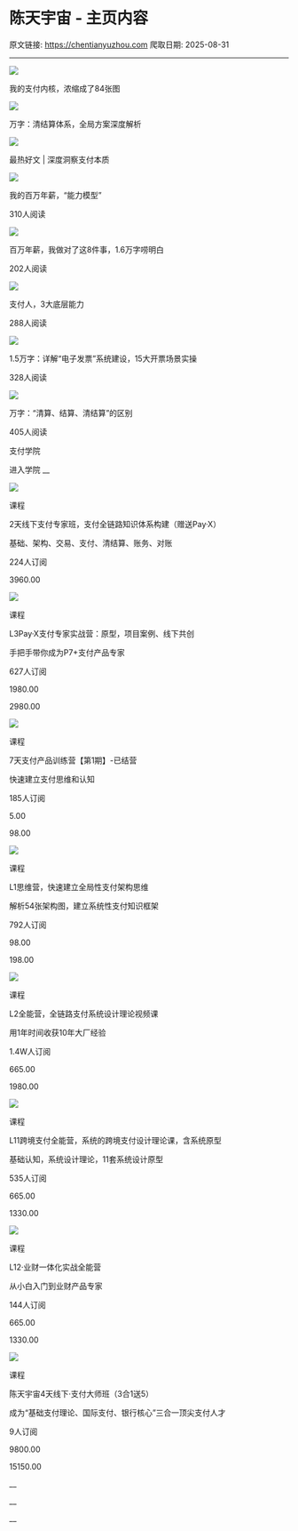 # 陈天宇宙 - 主页内容

原文链接: https://chentianyuzhou.com
爬取日期: 2025-08-31

---

![](https://wechatapppro-1252524126.cdn.xiaoeknow.com/apphuh5mr5g2193/image/b_u_5d7d066ef36f5_bCH69nuy/aub6i4m0hn6kx5.jpg?imageMogr2/quality/80|imageMogr2/ignore-error/1)

我的支付内核，浓缩成了84张图 

![](https://wechatapppro-1252524126.cdn.xiaoeknow.com/apphuh5mr5g2193/image/b_u_5d7d066ef36f5_bCH69nuy/7bel25m0hnb37f.jpg?imageMogr2/quality/80|imageMogr2/ignore-error/1)

万字：清结算体系，全局方案深度解析 

![](https://wechatapppro-1252524126.cdn.xiaoeknow.com/apphuh5mr5g2193/image/b_u_5d7d066ef36f5_bCH69nuy/41zylfm0hnwxw0.png?imageMogr2/quality/80|imageMogr2/ignore-error/1)

最热好文 | 深度洞察支付本质 

![](https://wechatapppro-1252524126.cdn.xiaoeknow.com/apphuh5mr5g2193/image/b_u_5d7d066ef36f5_bCH69nuy/m0hjh0an0o69.jpeg?imageMogr2/thumbnail/454x/quality/80|imageMogr2/ignore-error/1)

我的百万年薪，“能力模型” 

310人阅读

![](https://wechatapppro-1252524126.cdn.xiaoeknow.com/apphuh5mr5g2193/image/b_u_5d7d066ef36f5_bCH69nuy/m0hjl1kt0n4z.jpeg?imageMogr2/thumbnail/454x/quality/80|imageMogr2/ignore-error/1)

百万年薪，我做对了这8件事，1.6万字唠明白 

202人阅读

![](https://wechatapppro-1252524126.cdn.xiaoeknow.com/apphuh5mr5g2193/image/b_u_5d7d066ef36f5_bCH69nuy/m0hjj91m0bf6.jpeg?imageMogr2/thumbnail/454x/quality/80|imageMogr2/ignore-error/1)

支付人，3大底层能力 

288人阅读

![](https://wechatapppro-1252524126.cdn.xiaoeknow.com/apphuh5mr5g2193/image/b_u_5d7d066ef36f5_bCH69nuy/m0hiqfxh0e99.jpeg?imageMogr2/thumbnail/454x/quality/80|imageMogr2/ignore-error/1)

1.5万字：详解“电子发票”系统建设，15大开票场景实操 

328人阅读

![](http://wechatapppro-1252524126.cdn.xiaoeknow.com/apphuh5mr5g2193/image/b_u_5d7d066ef36f5_bCH69nuy/m0hikfde0utk.jpeg?imageMogr2/thumbnail/454x/quality/80|imageMogr2/ignore-error/1)

万字：“清算、结算、清结算”的区别 

405人阅读

支付学院 

进入学院 __

![](http://wechatapppro-1252524126.cdn.xiaoeknow.com/apphuh5mr5g2193/image/b_u_5d7d066ef36f5_bCH69nuy/m3ph9ktr0mvd.jpeg?imageMogr2/thumbnail/454x/quality/80|imageMogr2/ignore-error/1)

课程 

2天线下支付专家班，支付全链路知识体系构建（赠送Pay·X） 

基础、架构、交易、支付、清结算、账务、对账 

224人订阅

3960.00 

![](http://wechatapppro-1252524126.cdn.xiaoeknow.com/apphuh5mr5g2193/image/b_u_5d7d066ef36f5_bCH69nuy/m3por4ac0daa.jpeg?imageMogr2/thumbnail/454x/quality/80|imageMogr2/ignore-error/1)

课程 

L3Pay·X支付专家实战营：原型，项目案例、线下共创 

手把手带你成为P7+支付产品专家 

627人订阅

1980.00 

2980.00 

![](http://wechatapppro-1252524126.cdn.xiaoeknow.com/apphuh5mr5g2193/image/b_u_5d7d066ef36f5_bCH69nuy/m3oet5580t4m.jpeg?imageMogr2/thumbnail/454x/quality/80|imageMogr2/ignore-error/1)

课程 

7天支付产品训练营【第1期】-已结营 

快速建立支付思维和认知 

185人订阅

5.00 

98.00 

![](http://wechatapppro-1252524126.cdn.xiaoeknow.com/apphuh5mr5g2193/image/b_u_5d7d066ef36f5_bCH69nuy/ltw70bxg0z4o.png?imageMogr2/thumbnail/454x/quality/80|imageMogr2/ignore-error/1)

课程 

L1思维营，快速建立全局性支付架构思维 

解析54张架构图，建立系统性支付知识框架 

792人订阅

98.00 

198.00 

![](http://wechatapppro-1252524126.cdn.xiaoeknow.com/apphuh5mr5g2193/image/b_u_5d7d066ef36f5_bCH69nuy/wwfmtslks64gu8.png?imageMogr2/thumbnail/454x/quality/80|imageMogr2/ignore-error/1)

课程 

L2全能营，全链路支付系统设计理论视频课 

用1年时间收获10年大厂经验 

1.4W人订阅

665.00 

1980.00 

![](https://wechatapppro-1252524126.cdn.xiaoeknow.com/apphuh5mr5g2193/image/b_u_5d7d066ef36f5_bCH69nuy/lzmn19g707d2.jpeg?imageMogr2/thumbnail/454x/quality/80|imageMogr2/ignore-error/1)

课程 

L11跨境支付全能营，系统的跨境支付设计理论课，含系统原型 

基础认知，系统设计理论，11套系统设计原型 

535人订阅

665.00 

1330.00 

![](https://wechatapppro-1252524126.cdn.xiaoeknow.com/apphuh5mr5g2193/image/b_u_5d7d066ef36f5_bCH69nuy/m0fd45210p4w.jpeg?imageMogr2/thumbnail/454x/quality/80|imageMogr2/ignore-error/1)

课程 

L12·业财一体化实战全能营 

从小白入门到业财产品专家 

144人订阅

665.00 

1330.00 

![](http://wechatapppro-1252524126.cdn.xiaoeknow.com/apphuh5mr5g2193/image/b_u_5d7d066ef36f5_bCH69nuy/m9pm5y2w0ysj.jpeg?imageMogr2/thumbnail/454x/quality/80|imageMogr2/ignore-error/1)

课程 

陈天宇宙4天线下·支付大师班（3合1送5） 

成为“基础支付理论、国际支付、银行核心”三合一顶尖支付人才 

9人订阅

9800.00 

15150.00 

__

__

__
